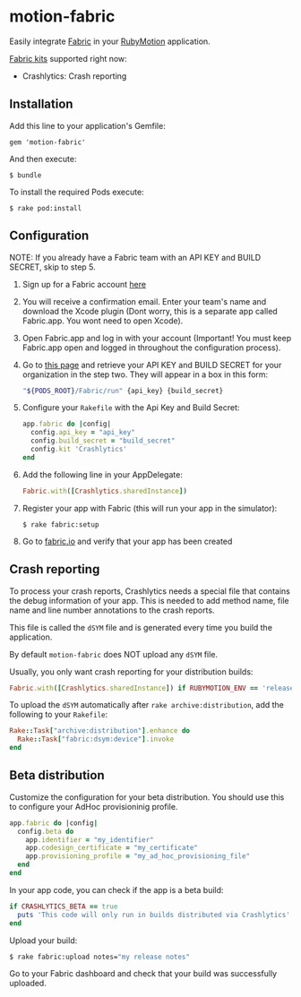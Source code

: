 # motion-fabric

Easily integrate [Fabric](https://fabric.io) in your [RubyMotion](http://www.rubymotion.com) application.

[Fabric kits](https://fabric.io/kits) supported right now:

- Crashlytics: Crash reporting

## Installation

Add this line to your application's Gemfile:

    gem 'motion-fabric'

And then execute:

    $ bundle
    
To install the required Pods execute:

    $ rake pod:install
    
## Configuration

NOTE: If you already have a Fabric team with an API KEY and BUILD SECRET, skip to step 5.

1. Sign up for a Fabric account [here](https://fabric.io/sign_up)
2. You will receive a confirmation email. Enter your team's name and download the Xcode plugin (Dont worry, this is a separate app called Fabric.app. You wont need to open Xcode).
3. Open Fabric.app and log in with your account (Important! You must keep Fabric.app open and logged in throughout the configuration process).
4. Go to [this page](https://fabric.io/kits/ios/crashlytics/install) and retrieve your API KEY and BUILD SECRET for your organization in the step two. They will appear in a box in this form:

    ```bash
    "${PODS_ROOT}/Fabric/run" {api_key} {build_secret}
    ```
5. Configure your `Rakefile` with the Api Key and Build Secret:

    ```ruby
    app.fabric do |config|
      config.api_key = "api_key"
      config.build_secret = "build_secret"
      config.kit 'Crashlytics'
    end
    ```
6. Add the following line in your AppDelegate:

    ```ruby
    Fabric.with([Crashlytics.sharedInstance])
    ``` 
7. Register your app with Fabric (this will run your app in the simulator):

    ```
    $ rake fabric:setup
    ```
8. Go to [fabric.io](https://fabric.io) and verify that your app has been created


## Crash reporting

To process your crash reports, Crashlytics needs a special file that contains the debug information of your app. This is needed to add method name, file name and line number annotations to the crash reports.

This file is called the `dSYM` file and is generated every time you build the application.

By default `motion-fabric` does NOT upload any `dSYM` file.

Usually, you only want crash reporting for your distribution builds:

```ruby
Fabric.with([Crashlytics.sharedInstance]) if RUBYMOTION_ENV == 'release'
```

To upload the `dSYM` automatically after `rake archive:distribution`, add the following to your `Rakefile`:

```ruby
Rake::Task["archive:distribution"].enhance do
  Rake::Task["fabric:dsym:device"].invoke
end
```

## Beta distribution

Customize the configuration for your beta distribution. You should use this to
configure your AdHoc provisioninig profile.

```ruby
app.fabric do |config|
  config.beta do
    app.identifier = "my_identifier"
    app.codesign_certificate = "my_certificate"
    app.provisioning_profile = "my_ad_hoc_provisioning_file"
  end
end
```

In your app code, you can check if the app is a beta build:

```ruby
if CRASHLYTICS_BETA == true
  puts 'This code will only run in builds distributed via Crashlytics'
end
```

Upload your build:

```bash
$ rake fabric:upload notes="my release notes"
```

Go to your Fabric dashboard and check that your build was successfully uploaded.
